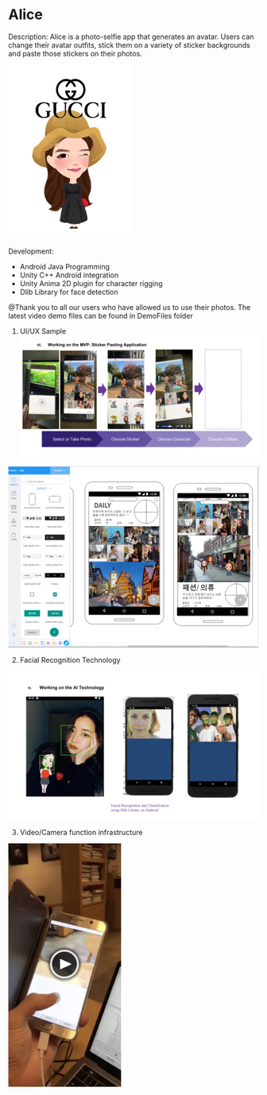 # Alice

Description: Alice is a photo-selfie app that generates an avatar. Users can change their avatar outfits, stick them on a variety of sticker backgrounds and paste those stickers on their photos. 

<img src="https://github.com/jangj8523/Alice/blob/master/Demo%20files/gucci.jpg" alt="sticker sample" width="250" height="350">



Development: 
- Android Java Programming 
- Unity C++ Android integration
- Unity Anima 2D plugin for character rigging 
- Dlib Library for face detection

@Thank you to all our users who have allowed us to use their photos. The latest video demo files can be found in DemoFiles folder



1. UI/UX Sample 
![UI UX sample](https://github.com/jangj8523/Alice/blob/master/Demo%20files/UI:UX%20sample%202.png )

![UI UX sample](https://github.com/jangj8523/Alice/blob/master/Demo%20files/UI:UX%20sample.png)


2. Facial Recognition Technology

![Technology sample](https://github.com/jangj8523/Alice/blob/master/Demo%20files/AI%20Technology.png)


3. Video/Camera function infrastructure

![camera sample](https://github.com/jangj8523/Alice/blob/master/Demo%20files/Take%20photos.png)

